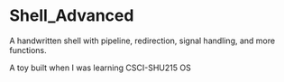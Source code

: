 # Shell_Advanced
A handwritten shell with pipeline, redirection, signal handling, and more functions.

A toy built when I was learning CSCI-SHU215 OS
